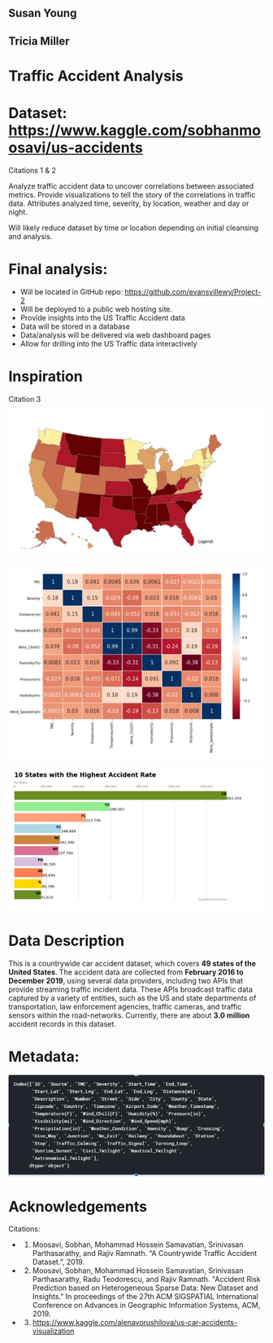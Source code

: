 ## Susan Young
## Tricia Miller

# Traffic Accident Analysis

# Dataset: https://www.kaggle.com/sobhanmoosavi/us-accidents
Citations 1 & 2

Analyze traffic accident data to uncover correlations between associated metrics. Provide visualizations to tell the story of the correlations in traffic data. Attributes analyzed time, severity, by location, weather and day or night.

Will likely reduce dataset by time or location depending on initial cleansing and analysis.

# Final analysis:
 
  * Will be located in GitHub repo: https://github.com/evansvillewy/Project-2
  * Will be deployed to a public web hosting site.
  * Provide insights into the US Traffic Accident data
  * Data will be stored in a database
  * Data/analysis will be delivered via web dashboard pages
  * Allow for drilling into the US Traffic data interactively

# Inspiration
Citation 3

![US](Images/US.PNG)

![bar](Images/inspiration.PNG)

![box](Images/inspiration2.PNG)

# Data Description
This is a countrywide car accident dataset, which covers __49 states of the United States__. The accident data are collected from __February 2016 to December 2019__, using several data providers, including two APIs that provide streaming traffic incident data. These APIs broadcast traffic data captured by a variety of entities, such as the US and state departments of transportation, law enforcement agencies, traffic cameras, and traffic sensors within the road-networks. Currently, there are about __3.0 million__ accident records in this dataset. 

# Metadata:
![box](Images/metadata.PNG)

# Acknowledgements
Citations:
  * 1. Moosavi, Sobhan, Mohammad Hossein Samavatian, Srinivasan Parthasarathy, and Rajiv Ramnath. “A Countrywide Traffic Accident Dataset.”, 2019.
  * 2. Moosavi, Sobhan, Mohammad Hossein Samavatian, Srinivasan Parthasarathy, Radu Teodorescu, and Rajiv Ramnath. "Accident Risk Prediction based on Heterogeneous Sparse Data: New Dataset and Insights." In proceedings of the 27th ACM SIGSPATIAL International Conference on Advances in Geographic Information Systems, ACM, 2019.
  * 3. https://www.kaggle.com/alenavorushilova/us-car-accidents-visualization